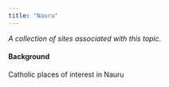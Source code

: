 ```yaml
---
title: "Nauru"
---
```



*A collection of sites associated with this topic.*

#### Background

Catholic places of interest in Nauru


